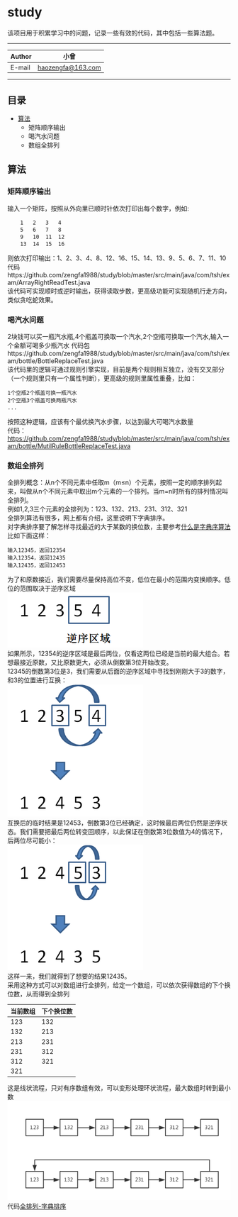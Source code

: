 study
===========================
该项目用于积累学习中的问题，记录一些有效的代码，其中包括一些算法题。 

****
|Author|小曾|
|---|---
|E-mail|haozengfa@163.com

****
## 目录
* [算法](#算法)
    * 矩阵顺序输出
    * 喝汽水问题
    * 数组全排列

算法
------
### 矩阵顺序输出
输入一个矩阵，按照从外向里已顺时针依次打印出每个数字，例如:
```
    1   2   3   4
    5   6   7   8
    9   10  11  12
    13  14  15  16
``` 
则依次打印输出：1、2、3、4、8、12、16、15、14、13、9、5、6、7、11、10  
代码https://github.com/zengfa1988/study/blob/master/src/main/java/com/tsh/exam/ArrayRightReadTest.java  
该代码可实现顺时或逆时输出，获得读取步数，更高级功能可实现随机行走方向，类似贪吃蛇效果。

### 喝汽水问题
2块钱可以买一瓶汽水瓶,4个瓶盖可换取一个汽水,2个空瓶可换取一个汽水,输入一个金额可喝多少瓶汽水
代码包https://github.com/zengfa1988/study/blob/master/src/main/java/com/tsh/exam/bottle/BottleReplaceTest.java  
该代码里的逻辑可通过规则引擎实现，目前是两个规则相互独立，没有交叉部分（一个规则里只有一个属性判断），更高级的规则里属性重叠，比如：
```
1个空瓶2个瓶盖可换一瓶汽水
2个空瓶3个瓶盖可换两瓶汽水
...
```
按照这种逻辑，应该有个最优换汽水步骤，以达到最大可喝汽水数量   
代码：https://github.com/zengfa1988/study/blob/master/src/main/java/com/tsh/exam/bottle/MutilRuleBottleReplaceTest.java

### 数组全排列
全排列概念：从n个不同元素中任取m（m≤n）个元素，按照一定的顺序排列起来，叫做从n个不同元素中取出m个元素的一个排列。当m=n时所有的排列情况叫全排列。   
例如1,2,3三个元素的全排列为：123、132、213、231、312、321   
全排列算法有很多，网上都有介绍，这里说明下字典排序。   
对字典排序要了解怎样寻找最近的大于某数的换位数，主要参考[什么是字典序算法](https://mp.weixin.qq.com/s/q2KnZ0dovz0zVy6xNyJ6tA)   
比如下面这样： 
```
输入12345，返回12354
输入12354，返回12435
输入12435，返回12453
```
为了和原数接近，我们需要尽量保持高位不变，低位在最小的范围内变换顺序。低位的范围取决于逆序区域   
![](https://github.com/zengfa1988/study/blob/master/ImageCache/DictArrange1.png)   
如果所示，12354的逆序区域是最后两位，仅看这两位已经是当前的最大组合。若想最接近原数，又比原数更大，必须从倒数第3位开始改变。   
12345的倒数第3位是3，我们需要从后面的逆序区域中寻找到刚刚大于3的数字，和3的位置进行互换：   
![](https://github.com/zengfa1988/study/blob/master/ImageCache/DictArrange2.png)   
互换后的临时结果是12453，倒数第3位已经确定，这时候最后两位仍然是逆序状态。我们需要把最后两位转变回顺序，以此保证在倒数第3位数值为4的情况下，后两位尽可能小：   
![](https://github.com/zengfa1988/study/blob/master/ImageCache/DictArrange3.png)   
这样一来，我们就得到了想要的结果12435。   
采用这种方式可以对数组进行全排列，给定一个数组，可以依次获得数组的下个换位数，从而得到全排列

当前数组|下个换位数|
---|---|
123|132|
132|213|
213|231|
231|312|
312|321|
321|   |

这是线状流程，只对有序数组有效，可以变形处理环状流程，最大数组时转到最小数   
![](https://github.com/zengfa1988/study/blob/master/ImageCache/DictArrange4.png)     
代码[全排列-字典排序](https://github.com/zengfa1988/study/blob/master/src/main/java/com/tsh/exam/arrange/DictArrangeTest.java)   




